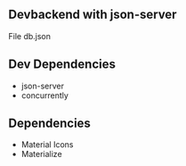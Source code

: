 ## Devbackend with json-server

File db.json

## Dev Dependencies

- json-server
- concurrently

## Dependencies

- Material Icons
- Materialize
